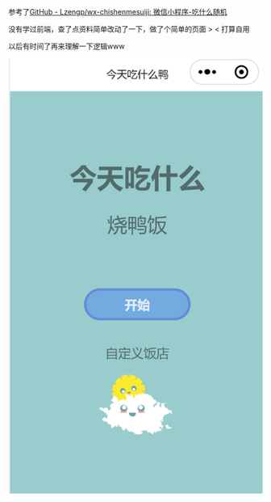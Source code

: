 参考了[GitHub - Lzengp/wx-chishenmesuiji: 微信小程序-吃什么随机](https://github.com/Lzengp/wx-chishenmesuiji.git)

没有学过前端，查了点资料简单改动了一下，做了个简单的页面 > < 打算自用

以后有时间了再来理解一下逻辑www

![1679130511224](image/demo_image.png)
